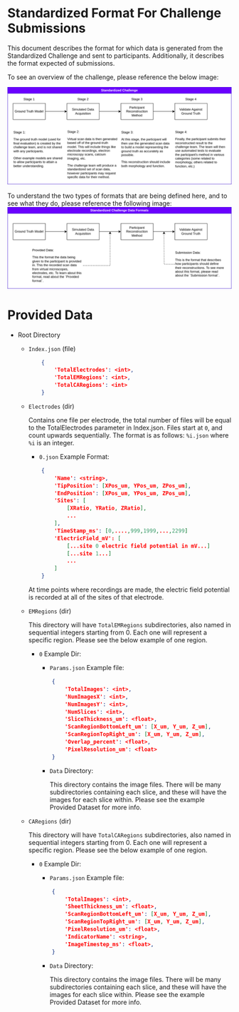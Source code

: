 # Standardized Format For Challenge Submissions

This document describes the format for which data is generated from the Standardized Challenge and sent to participants. Additionally, it describes the format expected of submissions.

To see an overview of the challenge, please reference the below image:

![Standardized Challenge Overview](Diagrams/ChallengeStructure.drawio.png)


To understand the two types of formats that are being defined here, and to see what they do, please reference the following image:
![Standardized Challenge Data Formats](Diagrams/ChallengeStructure-FormatAnnotations.drawio.png)



# Provided Data

- Root Directory

    - `Index.json` (file)
        
        ```json
            {
                'TotalElectrodes': <int>,
                'TotalEMRegions': <int>,
                'TotalCARegions': <int>
            }
        ```

    - `Electrodes` (dir)
        
        Contains one file per electrode, the total number of files will be equal to the TotalElectrodes parameter in Index.json.
        Files start at `0`, and count upwards sequentially.
        The format is as follows: `%i.json` where `%i` is an integer.

        - `0.json` Example Format:

        ```json
            {
                'Name': <string>,
                'TipPosition': [XPos_um, YPos_um, ZPos_um],
                'EndPosition': [XPos_um, YPos_um, ZPos_um],
                'Sites': [
                    [XRatio, YRatio, ZRatio],
                    ...
                ],
                'TimeStamp_ms': [0,....,999,1999,...,2299]
                'ElectricField_mV': [
                    [...site 0 electric field potential in mV...]
                    [...site 1...]
                    ...
                ]
            }
        ```

        At time points where recordings are made, the electric field potential
        is recorded at all of the sites of that electrode.



    - `EMRegions` (dir)

        This directory will have `TotalEMRegions` subdirectories, also named in sequential integers starting from 0.
        Each one will represent a specific region. 
        Please see the below example of one region.

        - `0` Example Dir:

            - `Params.json` Example file: 
            ```json
                {
                    'TotalImages': <int>,
                    'NumImagesX': <int>,
                    'NumImagesY': <int>,
                    'NumSlices': <int>,
                    'SliceThickness_um': <float>,
                    'ScanRegionBottomLeft_um': [X_um, Y_um, Z_um],
                    'ScanRegionTopRight_um': [X_um, Y_um, Z_um],
                    'Overlap_percent': <float>,
                    'PixelResolution_um': <float>
                }
            ```

            - `Data` Directory:

                This directory contains the image files.
                There will be many subdirectories containing each slice, and these will have the images for each slice within.
                Please see the example Provided Dataset for more info.

    - `CARegions` (dir)

        This directory will have `TotalCARegions` subdirectories, also named in sequential integers starting from 0.
        Each one will represent a specific region. 
        Please see the below example of one region.

        - `0` Example Dir:

            - `Params.json` Example file: 
            ```json
                {
                    'TotalImages': <int>,
                    'SheetThickness_um': <float>,
                    'ScanRegionBottomLeft_um': [X_um, Y_um, Z_um],
                    'ScanRegionTopRight_um': [X_um, Y_um, Z_um],
                    'PixelResolution_um': <float>,
                    'IndicatorName': <string>,
                    'ImageTimestep_ms': <float>,
                }
            ```

            - `Data` Directory:

                This directory contains the image files.
                There will be many subdirectories containing each slice, and these will have the images for each slice within.
                Please see the example Provided Dataset for more info.

